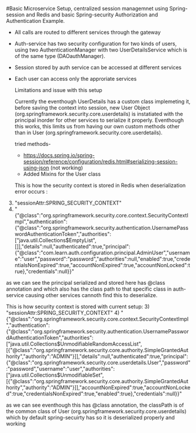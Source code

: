 #Basic Microservice Setup, centralized session managemnet using Spring-session and Redis and basic Spring-security Authorization and Authentication Example.

- All calls are routed to different services through the  gateway
- Auth-service has two security configuration for two kinds of users, using two AuthenticationManager with two UserDetailsService which is of the same type (DAOauthManager).
- Session stored by auth service can be accessed at different services
- Each user can access only the approriate services

  Limitations and issue with this setup

   Currently the eventhough UserDetails has a custom class implemeting it, before saving the context into session, new User Object (org.springframework.security.core.userdetails) is instatiated with
   the principal inorder for other services to serialize it properly. Eventhough this works, this limits us from having our own custom methods other than in User 
   (org.springframework.security.core.userdetails). 

   tried methods-
     - https://docs.spring.io/spring-session/reference/configuration/redis.html#serializing-session-using-json (not working)
     - Added Mixins for the User class

  This is how the security context is stored in Redis when deserialization error occurs :
  
3) "sessionAttr:SPRING_SECURITY_CONTEXT"
4) "{\"@class\":\"org.springframework.security.core.context.SecurityContextImpl\",\"authentication\":{\"@class\":\"org.springframework.security.authentication.UsernamePasswordAuthenticationToken\",\"authorities\":[\"java.util.Collections$EmptyList\",[]],\"details\":null,\"authenticated\":true,\"principal\":{\"@class\":\"com.learn.auth.configuration.principal.AdminUser\",\"username\":\"user\",\"password\":\"password\",\"authorities\":null,\"enabled\":true,\"credentialsNonExpired\":true,\"accountNonExpired\":true,\"accountNonLocked\":true},\"credentials\":null}}"


as we can see the principal serialized and stored here has @class annotation and which also has the class path to that specific class in auth-service causing other services cannoth find this to deserialize.

This is how security context is stored with current setup:
3) "sessionAttr:SPRING_SECURITY_CONTEXT"
4) "{\"@class\":\"org.springframework.security.core.context.SecurityContextImpl\",\"authentication\":{\"@class\":\"org.springframework.security.authentication.UsernamePasswordAuthenticationToken\",\"authorities\":[\"java.util.Collections$UnmodifiableRandomAccessList\",[{\"@class\":\"org.springframework.security.core.authority.SimpleGrantedAuthority\",\"authority\":\"ADMIN\"}]],\"details\":null,\"authenticated\":true,\"principal\":{\"@class\":\"org.springframework.security.core.userdetails.User\",\"password\":\"password\",\"username\":\"user\",\"authorities\":[\"java.util.Collections$UnmodifiableSet\",[{\"@class\":\"org.springframework.security.core.authority.SimpleGrantedAuthority\",\"authority\":\"ADMIN\"}]],\"accountNonExpired\":true,\"accountNonLocked\":true,\"credentialsNonExpired\":true,\"enabled\":true},\"credentials\":null}}"

as we can see eventhough this has @class annotation, the classPath is of the common class of User (org.springframework.security.core.userdetails) which by default spring-secuirty has so it is deserialized properly and working
